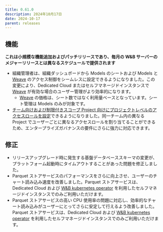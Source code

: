 ```yaml
---
title: 0.61.0
description: 2024年10月17日
date: 2024-10-17
parent: releases
---
```


## 機能

**これは小規模な機能追加およびパッチリリースであり、毎月の W&B サーバーのメジャーリリースとは異なるスケジュールで提供されます**

* 組織管理者は、組織ダッシュボードから Models のシートおよび Models と [Weave](https://weave-docs.wandb.ai/) のアクセス制御をシームレスに設定できるようになりました。この変更により、Dedicated Cloud またはセルフマネージドインスタンスで [Weave](https://weave-docs.wandb.ai/) が有効な場合のユーザー管理がより効率的になります。
    * [Weave](https://weave-docs.wandb.ai/) の価格は、シート数ではなく利用量ベースとなっています。シート管理は Models のみが対象です。
* [チーム向けおよび制限付きスコープ Project 向けにプロジェクトレベルのアクセスロールを設定](https://docs.wandb.ai/guides/hosting/iam/access-management/restricted-projects/)できるようになりました。同一チーム内の異なる Project でユーザーごとに異なるアクセスロールを割り当てることができるため、エンタープライズガバナンスの要件にさらに強力に対応できます。

## 修正

* リリースアップグレード時に発生する基盤データベーススキーマの変更が、プラットフォーム起動時にタイムアウトすることがあった問題を修正しました。
* Parquet ストアサービスのパフォーマンスをさらに向上させ、ユーザーのチャート読み込み速度を改善しました。Parquet ストアサービスは、Dedicated Cloud および [W&B kubernetes operator](https://docs.wandb.ai/guides/hosting/operator) を利用したセルフマネージドインスタンスでのみご利用いただけます。
* Parquet ストアサービスの高い CPU 使用率の問題に対応し、効率的なチャート読み込みがユーザーにとってさらに安定して行えるよう改善しました。Parquet ストアサービスは、Dedicated Cloud および [W&B kubernetes operator](https://docs.wandb.ai/guides/hosting/operator) を利用したセルフマネージドインスタンスでのみご利用いただけます。